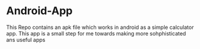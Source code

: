 # Android-App
This Repo contains an apk file which works in android as a simple calculator app. This app is a small step for me towards making more sohphisticated ans useful apps
